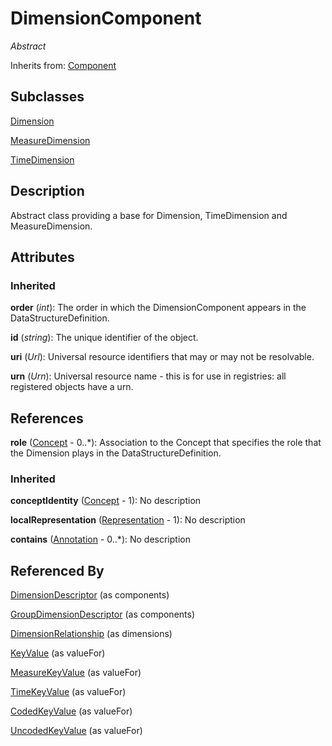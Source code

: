 
# DimensionComponent

*Abstract*

Inherits from: [Component](../Base/Component.md)

## Subclasses

[Dimension](Dimension.md)

[MeasureDimension](MeasureDimension.md)

[TimeDimension](TimeDimension.md)



## Description

Abstract class providing a base for Dimension, TimeDimension and MeasureDimension.


## Attributes

### Inherited

**order** (*int*): The order in which the DimensionComponent appears in the DataStructureDefinition.

**id** (*string*): The unique identifier of the object.

**uri** (*Url*): Universal resource identifiers that may or may not be resolvable.

**urn** (*Urn*): Universal resource name - this is for use in registries: all registered objects have a urn.



## References

**role** ([Concept](../ConceptScheme/Concept.md) - 0..*): Association to the Concept that specifies the role that the Dimension plays in the DataStructureDefinition.

### Inherited

**conceptIdentity** ([Concept](../ConceptScheme/Concept.md) - 1): No description

**localRepresentation** ([Representation](../Base/Representation.md) - 1): No description

**contains** ([Annotation](../Base/Annotation.md) - 0..*): No description



## Referenced By

[DimensionDescriptor](DimensionDescriptor.md) (as components)

[GroupDimensionDescriptor](GroupDimensionDescriptor.md) (as components)

[DimensionRelationship](DimensionRelationship.md) (as dimensions)

[KeyValue](KeyValue.md) (as valueFor)

[MeasureKeyValue](MeasureKeyValue.md) (as valueFor)

[TimeKeyValue](TimeKeyValue.md) (as valueFor)

[CodedKeyValue](CodedKeyValue.md) (as valueFor)

[UncodedKeyValue](UncodedKeyValue.md) (as valueFor)


